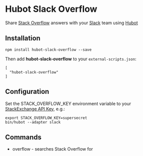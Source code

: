 # Hubot Slack Overflow

Share [Stack Overflow](https://stackoverflow.com) answers with your [Slack](https://slack.com/) team using [Hubot](https://hubot.github.com/)

## Installation

`npm install hubot-slack-overflow --save`

Then add **hubot-slack-overflow** to your `external-scripts.json`:

```
[
  "hubot-slack-overflow"
]
```

## Configuration

Set the STACK_OVERFLOW_KEY environment variable to your [StackExchange API Key](https://api.stackexchange.com/docs), e.g.:

```
export STACK_OVERFLOW_KEY=supersecret
bin/hubot --adapter slack
```

## Commands

 * overflow <query> - searches Stack Overflow for <query>
